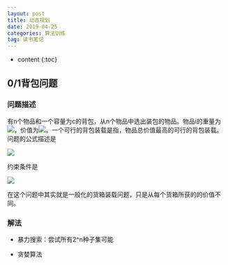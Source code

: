 ```yaml
---
layout: post
title: 动态规划
date: 2019-04-25
categories: 算法训练
tag: 读书笔记
---
```


* content
{:toc}

## 0/1背包问题

### 问题描述

有n个物品和一个容量为c的背包，从n个物品中选出装包的物品。物品i的重量为<img src="https://latex.codecogs.com/png.latex?w_i">，价值为<img src="https://latex.codecogs.com/png.latex?p_i">。一个可行的背包装载是指，物品总价值最高的可行的背包装载。问题的公式描述是

<img src="https://latex.codecogs.com/png.latex?max\sum_{i=1}^np_ix_i">

约束条件是

<img src="https://latex.codecogs.com/png.latex?\sum_{i=1}^nw_ix_i\leqalant c 且x_i\in \{0,1\},1\leqslant i\leqslant n">

在这个问题中其实就是一般化的货箱装载问题，只是从每个货箱所获的的价值不同。

### 解法

- 暴力搜索：尝试所有2^n种子集可能

- 贪婪算法
